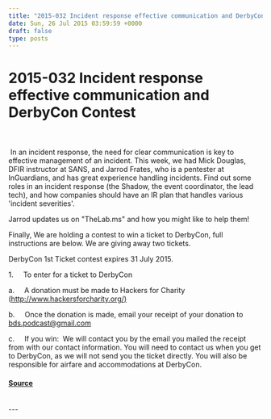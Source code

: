 ```yaml
---
title: "2015-032 Incident response effective communication and DerbyCon Contest"
date: Sun, 26 Jul 2015 03:59:59 +0000
draft: false
type: posts
---
```

# 2015-032 Incident response effective communication and DerbyCon Contest

<br/>

<br/>
 In an incident response, the need for clear communication is key to effective management of an incident. This week, we had Mick Douglas, DFIR instructor at SANS, and Jarrod Frates, who is a pentester at InGuardians, and has great experience handling incidents. Find out some roles in an incident response (the Shadow, the event coordinator, the lead tech), and how companies should have an IR plan that handles various 'incident severities'.

Jarrod updates us on "TheLab.ms" and how you might like to help them! 

Finally, We are holding a contest to win a ticket to DerbyCon, full instructions are below. We are giving away two tickets. 

DerbyCon 1st Ticket contest expires 31 July 2015. 

1.     To enter for a ticket to DerbyCon

a.     A donation must be made to Hackers for Charity ([http://www.hackersforcharity.org/)](http://www.hackersforcharity.org/\))

b.     Once the donation is made, email your receipt of your donation to [bds.podcast@gmail.com](mailto:bds.podcast@gmail.com)

c.     If you win:  We will contact you by the email you mailed the receipt from with our contact information. You will need to contact us when you get to DerbyCon, as we will not send you the ticket directly. You will also be responsible for airfare and accommodations at DerbyCon.

#### [Source](http://brakeingsecurity.com/2015-032-incident-response-effective-communication-and-derbycon-contest)

<br/>
---

